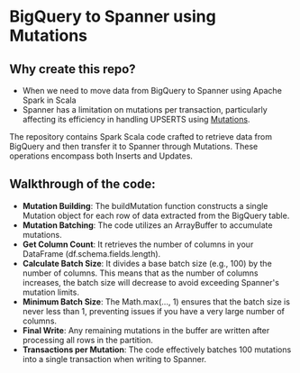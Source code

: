 # BigQuery to Spanner using Mutations

## Why create this repo?
* When we need to move data from BigQuery to Spanner using Apache Spark in Scala
* Spanner has a limitation on mutations per transaction, particularly affecting its efficiency in handling UPSERTS using [Mutations](https://cloud.google.com/spanner/docs/dml-versus-mutations#mutations-concept).


The repository contains Spark Scala code crafted to retrieve data from BigQuery and then transfer it to Spanner through Mutations. These operations encompass both Inserts and Updates.

## Walkthrough of the code:
* **Mutation Building**: The buildMutation function constructs a single Mutation object for each row of data extracted from the BigQuery table.
* **Mutation Batching**: The code utilizes an ArrayBuffer to accumulate mutations.
* **Get Column Count**: It retrieves the number of columns in your DataFrame (df.schema.fields.length).
* **Calculate Batch Size**: It divides a base batch size (e.g., 100) by the number of columns. This means that as the number of columns increases, the batch size will decrease to avoid exceeding Spanner's mutation limits.
* **Minimum Batch Size**: The Math.max(..., 1) ensures that the batch size is never less than 1, preventing issues if you have a very large number of columns.
* **Final Write**: Any remaining mutations in the buffer are written after processing all rows in the partition.
* **Transactions per Mutation**: The code effectively batches 100 mutations into a single transaction when writing to Spanner.


